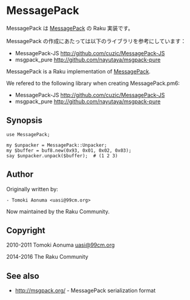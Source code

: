 # MessagePack

MessagePack は [MessagePack](http://msgpack.org/) の Raku 実装です。

MessagePack の作成にあたっては以下のライブラリを参考にしています：

  - MessagePack-JS http://github.com/cuzic/MessagePack-JS
  - msgpack_pure   http://github.com/nayutaya/msgpack-pure

MessagePack is a Raku implementation of
[MessagePack](http://msgpack.org/).

We refered to the following library when creating MessagePack.pm6:

  - MessagePack-JS http://github.com/cuzic/MessagePack-JS
  - msgpack_pure   http://github.com/nayutaya/msgpack-pure

## Synopsis

    use MessagePack;

    my $unpacker = MessagePack::Unpacker;
    my $buffer = buf8.new(0x93, 0x01, 0x02, 0x03);
    say $unpacker.unpack($buffer);  # (1 2 3)

## Author

Originally written by:

    - Tomoki Aonuma <uasi@99cm.org>

Now maintained by the Raku Community.

## Copyright

2010-2011 Tomoki Aonuma <uasi@99cm.org>

2014-2016 The Raku Community

## See also

  - http://msgpack.org/ - MessagePack serialization format
